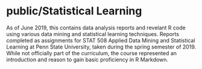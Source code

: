 # public/Statistical Learning
As of June 2019, this contains data analysis reports and revelant R code using various data mining and statistical learning techniques. Reports completed as assignments for STAT 508 Applied Data Mining and Statistical Learning at Penn State University, taken during the spring semester of 2019. While not officially part of the curriculum, the course represented an introduction and reason to gain basic proficiency in R Markdown.
